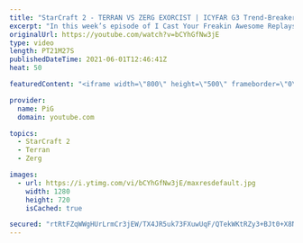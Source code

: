 ```yaml
---
title: "StarCraft 2 - TERRAN VS ZERG EXORCIST | ICYFAR G3 Trend-Breaker"
excerpt: "In this week’s episode of I Cast Your Freakin Awesome Replays (ICYFAR) players sent in their StarCraft 2 replays where they buck the norms and use an off-meta comp to confuse their enemies (Trend-Breaker)! Here’s a fun game of zerg versus terran completing the challenge in humorous fashion.   NEW ICYFAR"
originalUrl: https://youtube.com/watch?v=bCYhGfNw3jE
type: video
length: PT21M27S
publishedDateTime: 2021-06-01T12:46:41Z
heat: 50

featuredContent: "<iframe width=\"800\" height=\"500\" frameborder=\"0\" src=\"https://www.youtube.com/embed/bCYhGfNw3jE\" allow=\"accelerometer; autoplay; encrypted-media; gyroscope; picture-in-picture\" allowfullscreen></iframe>"

provider:
  name: PiG
  domain: youtube.com

topics:
  - StarCraft 2
  - Terran
  - Zerg

images:
  - url: https://i.ytimg.com/vi/bCYhGfNw3jE/maxresdefault.jpg
    width: 1280
    height: 720
    isCached: true

secured: "rtRtFZqWWgHUrLrmCr3jEW/TX4JR5uk73FXuwUqF/QTekWKtRZy3+BJt0+X8NUQHzTj0ATKwqCXbbcxklIklQ80PvPYNRpPJ5C9HgptRcByratiqDpmjecnXqJSerbF+27SXdte3XlmsX5qKClo9CfwCGYA644MNa0/SLYLNj0VQuOG3Z7cIeL2P5s5WGTWQdJhnHR6514l2LMpCVBFkiX5t1/EdxHDE3I1ZLOJWWakJr+u3c1ANnuyd7w0x2J8KSk0b2ukVs1yNdaDaYwWEnMoAwD/r5C9ocRI51kxHQ74Zoz0P98j5Z+8dWgnwwurGmnGWzFjBOnZ9GcSEioF6Lr7quT13pf7KIlBxkECQ3dn9pJ3EA+hAJgRQN3xY3AYlsotuYGAGzWYX5vPGIt/N5zKkio6vxZvSr895BsW5Eek=;1Z8xDVJhMEjhtRzG9+L7FA=="
---
```


